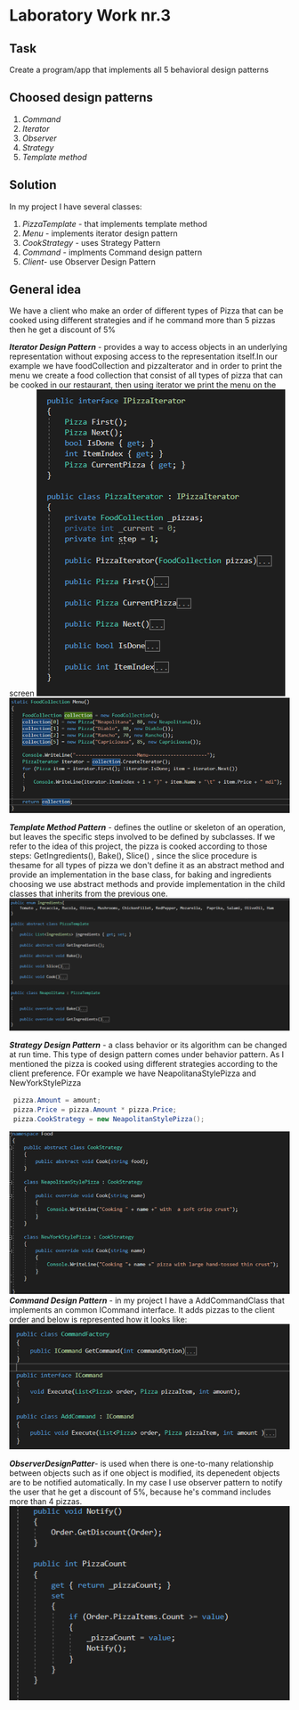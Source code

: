 # Laboratory Work nr.3
## Task 
Create a program/app that implements all 5 behavioral design patterns

## Choosed design patterns
1. _Command_
2. _Iterator_
3. _Observer_
4. _Strategy_
5. _Template method_

## Solution 
In my project I have several classes:
1. _PizzaTemplate_  - that implements template method
2. _Menu_ - implements iterator design pattern
3. _CookStrategy_ - uses Strategy Pattern
4. _Command_ -  implments Command design pattern
5. _Client_- use Observer Design Pattern 

## General idea
We have a client who make an order of different types of Pizza that can be cooked using different strategies and if he command more than 5 pizzas then he get a discount of 5%

*__Iterator Design Pattern__* - provides a way to access objects in an underlying representation without exposing access to the representation itself.In our example  we have foodCollection  and pizzaIterator and in order to print the menu we create a food collection that consist of all types of pizza that can be cooked in our restaurant, then using iterator we print the menu on the screen 
 ![alt text](screens/iterator.PNG "Logo Title Text 1")  
 ![alt text](screens/iterator2.PNG "Logo Title Text 1")

*__Template Method Pattern__* - defines the outline or skeleton of an operation, but leaves the specific steps involved to be defined by subclasses.
If we refer to the idea  of this project, the pizza is cooked according to those steps: GetIngredients(), Bake(), Slice() , since the slice procedure is thesame for all types of pizza we don't define it as an abstract method  and provide an implementation in the base class, for baking and ingredients choosing we use abstract methods and provide implementation in the child classes that inherits from the previous one. 
 ![alt text](screens/template.PNG "Logo Title Text 1")   
 
  *__Strategy Design Pattern__* - a class behavior or its algorithm can be changed at run time. This type of design pattern comes under behavior pattern. 
As I mentioned the pizza is cooked using different strategies according to the client preference. FOr example we have NeapolitanaStylePizza and NewYorkStylePizza 
```csharp
 pizza.Amount = amount;
 pizza.Price = pizza.Amount * pizza.Price;
 pizza.CookStrategy = new NeapolitanStylePizza();
```
  ![alt text](screens/strategy.PNG "Logo Title Text 1")  
  *__Command Design Pattern__* - in my project I have a AddCommandClass that implements an common ICommand interface. It adds pizzas to the client order
  and below is represented how it looks like: 
    ![alt text](screens/command.PNG "Logo Title Text 1") 
    
   *__ObserverDesignPatter__*-  is used when there is one-to-many relationship between objects such as if one object is modified, its depenedent objects are to be notified automatically.
   In my case I use observer pattern to notify the user that he get a discount of 5%, because he's command includes more than 4 pizzas.
       ![alt text](screens/observer.PNG "Logo Title Text 1") 


  
